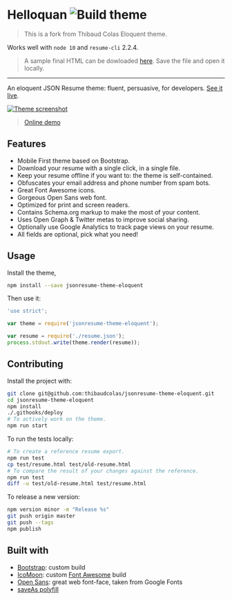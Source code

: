 # Helloquan ![Build theme](https://github.com/trucngn/jsonresume-theme-eloquent/workflows/Build%20theme/badge.svg?branch=master)

> This is a fork from Thibaud Colas Eloquent theme.

Works well with `node 10` and `resume-cli` 2.2.4.

> A sample final HTML can be dowloaded [here](https://raw.githubusercontent.com/trucngn/jsonresume-theme-helloquan/master/test/resume.html). Save the file and open it locally.

---

An eloquent JSON Resume theme: fluent, persuasive, for developers. [See it live](https://rawgit.com/thibaudcolas/jsonresume-theme-eloquent/master/test/resume.html).

[![Theme screenshot](raw/theme-screenshot.png)](https://rawgit.com/thibaudcolas/jsonresume-theme-eloquent/master/test/resume.html)

> [Online demo](https://rawgit.com/thibaudcolas/jsonresume-theme-eloquent/master/test/resume.html)

## Features

* Mobile First theme based on Bootstrap.
* Download your resume with a single click, in a single file.
* Keep your resume offline if you want to: the theme is self-contained.
* Obfuscates your email address and phone number from spam bots.
* Great Font Awesome icons.
* Gorgeous Open Sans web font.
* Optimized for print and screen readers.
* Contains Schema.org markup to make the most of your content.
* Uses Open Graph & Twitter metas to improve social sharing.
* Optionally use Google Analytics to track page views on your resume.
* All fields are optional, pick what you need!

## Usage

Install the theme,

```sh
npm install --save jsonresume-theme-eloquent
```

Then use it:

```js
'use strict';

var theme = require('jsonresume-theme-eloquent');

var resume = require('./resume.json');
process.stdout.write(theme.render(resume));
```

## Contributing

Install the project with:

```sh
git clone git@github.com:thibaudcolas/jsonresume-theme-eloquent.git
cd jsonresume-theme-eloquent
npm install
./.githooks/deploy
# To actively work on the theme.
npm run start
```

To run the tests locally:

```sh
# To create a reference resume export.
npm run test
cp test/resume.html test/old-resume.html
# To compare the result of your changes against the reference.
npm run test
diff -u test/old-resume.html test/resume.html
```

To release a new version:

```sh
npm version minor -m "Release %s"
git push origin master
git push --tags
npm publish
```

## Built with

* [Bootstrap](http://getbootstrap.com/): custom build
* [IcoMoon](https://icomoon.io/): custom [Font Awesome](https://fortawesome.github.io/Font-Awesome/) build
* [Open Sans](http://www.google.com/fonts/specimen/Open+Sans): great web font-face, taken from Google Fonts
* [saveAs polyfill](https://github.com/eligrey/FileSaver.js)
